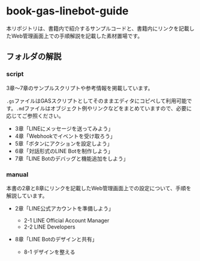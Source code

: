 # book-gas-linebot-guide

本リポジトリは、書籍内で紹介するサンプルコードと、書籍内にリンクを記載したWeb管理画面上での手順解説を記載した素材置場です。

## フォルダの解説

### script

3章〜7章のサンプルスクリプトや参考情報を掲載しています。

`.gs`ファイルはGASスクリプトとしてそのままエディタにコピペして利用可能です。`.md`ファイルはオブジェクト例やリンクなどをまとめていますので、必要に応じてご参照ください。

- 3章「LINEにメッセージを送ってみよう」
- 4章「Webhookでイベントを受け取ろう」
- 5章「ボタンにアクションを設定しよう」
- 6章「対話形式のLINE Botを制作しよう」
- 7章「LINE Botのデバッグと機能追加をしよう」

### manual

本書の2章と8章にリンクを記載したWeb管理画面上での設定について、手順を解説しています。

- 2章「LINE公式アカウントを準備しよう」
  - 2-1 LINE Official Account Manager
  - 2-2 LINE Developers

- 8章「LINE Botのデザインと共有」
  - 8-1 デザインを整える
